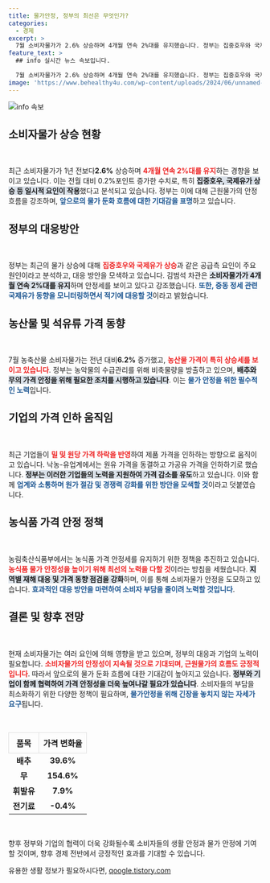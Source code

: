 ```yaml
---
title: 물가안정, 정부의 최선은 무엇인가?
categories:
  - 경제
excerpt: >
  7월 소비자물가가 2.6% 상승하며 4개월 연속 2%대를 유지했습니다. 정부는 집중호우와 국제유가 상승이 주요 원인이라지만, 8월부터는 물가 둔화가 예상된다고 밝혔습니다. 긴장을 늦추지 않겠다는 정부의 물가 안정 대책에도 많은 관심이 쏠리고 있습니다!
feature_text: >
  ## info 실시간 뉴스 속보입니다.

  7월 소비자물가가 2.6% 상승하며 4개월 연속 2%대를 유지했습니다. 정부는 집중호우와 국제유가 상승이 주요 원인이라지만, 8월부터는 물가 둔화가 예상된다고 밝혔습니다. 긴장을 늦추지 않겠다는 정부의 물가 안정 대책에도 많은 관심이 쏠리고 있습니다!
image: 'https://www.behealthy4u.com/wp-content/uploads/2024/06/unnamed-file.png'
---
```


<p><img src="https://www.behealthy4u.com/wp-content/uploads/2024/06/unnamed-file.png" alt="info 속보" /></p>

<h2 data-ke-size="size26">소비자물가 상승 현황</h2>

<p data-ke-size="size16">&nbsp;</p>

<p>최근 소비자물가가 1년 전보다<strong><b>2.6%</b></strong> 상승하며 <b><span style="color: #ee2323;">4개월 연속 2%대를 유지</span></b>하는 경향을 보이고 있습니다. 이는 전월 대비 0.2%포인트 증가한 수치로, 특히 <b><span style="background-color: #21538527;">집중호우, 국제유가 상승 등 일시적 요인이 작용</span></b>했다고 분석되고 있습니다. 정부는 이에 대해 근원물가의 안정 흐름을 강조하며, <b><span style="color: #1a5490;">앞으로의 물가 둔화 흐름에 대한 기대감을 표명</span></b>하고 있습니다. </p>

<h2 data-ke-size="size26">정부의 대응방안</h2>

<p data-ke-size="size16">&nbsp;</p>

<p>정부는 최근의 물가 상승에 대해 <b><span style="color: #ee2323;">집중호우와 국제유가 상승</span></b>과 같은 공급측 요인이 주요 원인이라고 분석하고, 대응 방안을 모색하고 있습니다. 김범석 차관은 <b><span style="background-color: #21538527;">소비자물가가 4개월 연속 2%대를 유지</span></b>하며 안정세를 보이고 있다고 강조했습니다. <b><span style="color: #1a5490;">또한, 중동 정세 관련 국제유가 동향을 모니터링하면서 적기에 대응할 것</span></b>이라고 밝혔습니다.</p>

<h2 data-ke-size="size26">농산물 및 석유류 가격 동향</h2>

<p data-ke-size="size16">&nbsp;</p>

<p>7월 농축산물 소비자물가는 전년 대비<strong><b>6.2%</b></strong> 증가했고, <b><span style="color: #ee2323;">농산물 가격이 특히 상승세를 보이고 있습니다</span></b>. 정부는 농악물의 수급관리를 위해 비축물량을 방출하고 있으며, <b><span style="background-color: #21538527;">배추와 무의 가격 안정을 위해 필요한 조치를 시행하고 있습니다</span></b>. 이는 <b><span style="color: #1a5490;">물가 안정을 위한 필수적인 노력</span></b>입니다.</p>

<h2 data-ke-size="size26">기업의 가격 인하 움직임</h2>

<p data-ke-size="size16">&nbsp;</p>

<p>최근 기업들이 <b><span style="color: #ee2323;">밀 및 원당 가격 하락을 반영</span></b>하여 제품 가격을 인하하는 방향으로 움직이고 있습니다. 낙농-유업계에서는 원유 가격을 동결하고 가공유 가격을 인하하기로 했습니다. <b><span style="background-color: #21538527;">정부는 이러한 기업들의 노력을 지원하여 가격 감소를 유도</span></b>하고 있습니다. 이와 함께 <b><span style="color: #1a5490;">업계와 소통하며 원가 절감 및 경쟁력 강화를 위한 방안을 모색할 것</span></b>이라고 덧붙였습니다.</p>

<h2 data-ke-size="size26">농식품 가격 안정 정책</h2>

<p data-ke-size="size16">&nbsp;</p>

<p>농림축산식품부에서는 농식품 가격 안정세를 유지하기 위한 정책을 추진하고 있습니다. <b><span style="color: #ee2323;">농식품 물가 안정성을 높이기 위해 최선의 노력을 다할 것</span></b>이라는 방침을 세웠습니다. <b><span style="background-color: #21538527;">지역별 재해 대응 및 가격 동향 점검을 강화</span></b>하며, 이를 통해 소비자물가 안정을 도모하고 있습니다. <b><span style="color: #1a5490;">효과적인 대응 방안을 마련하여 소비자 부담을 줄이려 노력할 것입니다</span></b>.</p>

<h2 data-ke-size="size26">결론 및 향후 전망</h2>

<p data-ke-size="size16">&nbsp;</p>

<p>현재 소비자물가는 여러 요인에 의해 영향을 받고 있으며, 정부의 대응과 기업의 노력이 필요합니다. <b><span style="color: #ee2323;">소비자물가의 안정성이 지속될 것으로 기대되며, 근원물가의 흐름도 긍정적입니다</span></b>. 따라서 앞으로의 물가 둔화 흐름에 대한 기대감이 높아지고 있습니다. <b><span style="background-color: #21538527;">정부와 기업이 함께 협력하여 가격 안정성을 더욱 높여나갈 필요가 있습니다</span></b>. 소비자들의 부담을 최소화하기 위한 다양한 정책이 필요하며, <b><span style="color: #1a5490;">물가안정을 위해 긴장을 놓치지 않는 자세가 요구</span></b>됩니다. </p>

<p data-ke-size="size16">&nbsp;</p>

<table style="width: 100%; border-collapse: collapse;">
    <thead>
        <tr>
            <th style="text-align: center; border: 1px solid #dddddd; padding: 8px;">품목</th>
            <th style="text-align: center; border: 1px solid #dddddd; padding: 8px;">가격 변화율</th>
        </tr>
    </thead>
    <tbody>
        <tr>
            <td style="text-align: center; height: 17px;"><b>배추</b></td>
            <td style="text-align: center; height: 17px;"><b>39.6%</b></td>
        </tr>
        <tr>
            <td style="text-align: center; height: 17px;"><b>무</b></td>
            <td style="text-align: center; height: 17px;"><b>154.6%</b></td>
        </tr>
        <tr>
            <td style="text-align: center; height: 17px;"><b>휘발유</b></td>
            <td style="text-align: center; height: 17px;"><b>7.9%</b></td>
        </tr>
        <tr>
            <td style="text-align: center; height: 17px;"><b>전기료</b></td>
            <td style="text-align: center; height: 17px;"><b>-0.4%</b></td>
        </tr>
    </tbody>
</table>

<p data-ke-size="size16">&nbsp;</p>

<p>향후 정부와 기업의 협력이 더욱 강화될수록 소비자들의 생활 안정과 물가 안정에 기여할 것이며, 향후 경제 전반에서 긍정적인 효과를 기대할 수 있습니다.</p>
유용한 생활 정보가 필요하시다면, <a href="https://qoogle.tistory.com" rel="dofollow">qoogle.tistory.com</a>


